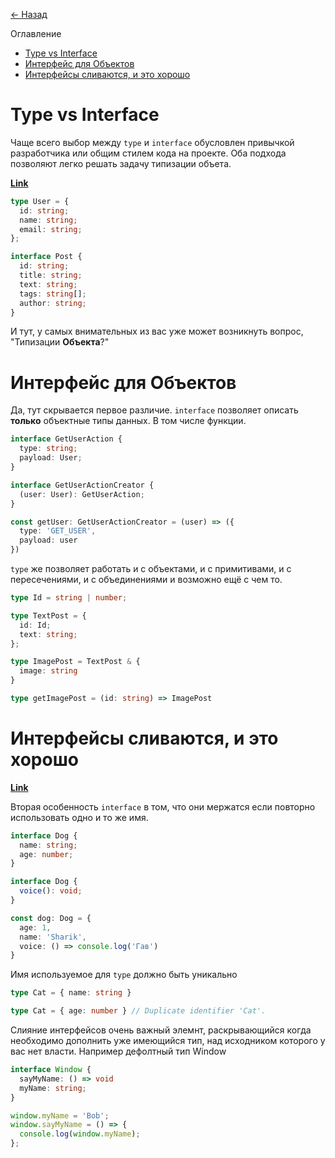 [<- Назад](../README.md)

Оглавление
- [Type vs Interface](#type-vs-interface)
- [Интерфейс для Объектов](#интерфейс-для-объектов)
- [Интерфейсы сливаются, и это хорошо](#интерфейсы-сливаются-и-это-хорошо)
# Type vs Interface

Чаще всего выбор между `type` и `interface` обусловлен привычкой разработчика или общим стилем кода на проекте. Оба подхода позволяют легко решать задачу типизации объета. 

[**Link**](https://www.typescriptlang.org/play?#code/PTAEBcE8AcFMFgBQSp1ASQCagLygM7gBOAlgHYDmoAPqGQK4C2ARrEQNxIoyygCq+NrlABvJKFAlMALgyZOiCWQCGjWLMKlKCibEbKSAGw3FyFBQF8F3NABVYAD3AAFAPaFhYxZJlydER3ATLXMkKy5EVF50fQpYNw88eycE8FAAMlFxSVj1AlNKMIio0DjwGOU41OEACilgswBKXAA+DFzUiKQQSTJwNgAzZQBjBGREcn6iIdHQAHFYcAE2AEFh8BJXMizvKIbtbOhlSENXZV9ljiLxycGR3gWlwSI1ja2AYSJYZXBXIh2JDV6M9ZJdGrJHpdXpsyJYIsMth4ypcIYsoesYZ9vr9-nggc9mjg2jUvBI9qAAORzACitgA+nwAMrUgBKFIANIdjqdzrJgWwwo0IkA)

```ts
type User = {
  id: string;
  name: string;
  email: string;
};
```

```ts
interface Post {
  id: string;
  title: string;
  text: string;
  tags: string[];
  author: string;
}
```

И тут, у самых внимательных из вас уже может возникнуть вопрос, "Типизации **Объекта**?"

# Интерфейс для Объектов

Да, тут скрывается первое различие.
`interface` позволяет описать **только** объектные типы данных. В том числе функции.

```ts
interface GetUserAction {
  type: string;
  payload: User;
}

interface GetUserActionCreator {
  (user: User): GetUserAction;
}

const getUser: GetUserActionCreator = (user) => ({
  type: 'GET_USER',
  payload: user
})
```

`type` же позволяет работать и с объектами, и с примитивами, и с пересечениями, и с объединениями и возможно ещё с чем то.

```ts
type Id = string | number;

type TextPost = {
  id: Id;
  text: string;
};

type ImagePost = TextPost & {
  image: string
}

type getImagePost = (id: string) => ImagePost
```

# Интерфейсы сливаются, и это хорошо

[**Link**](https://www.typescriptlang.org/play?#code/PTAEBcE8AcFMFgBQSp1AYQIblAXlAN5KigB2mAtrAFygDO4ATgJakDmA3EgL5IoywM2PIWKhMbGmQCuFAEaxGXRN2VIQoVuEUAzTAGMEyRFt0HBAEQD2bUYhLkqtBi3bKSEqaVkKlPPiak2ox6hqDWtkT2oABuVsyGABQAlLRxzAAmyrzG+lakDKAZNrQRIlEekrQAjAA0Yo5SAOQAygAWmCwA1k310emGtCl4AHygeQVWADawAHRTNolNgMgggAwggEwgTck8QA)

Вторая особенность `interface` в том, что они мержатся если повторно использовать одно и то же имя.

```ts
interface Dog {
  name: string;
  age: number;
}

interface Dog {
  voice(): void;
}

const dog: Dog = {
  age: 1,
  name: 'Sharik',
  voice: () => console.log('Гав')
}
```
Имя используемое для `type` должно быть уникально

```ts
type Cat = { name: string }

type Cat = { age: number } // Duplicate identifier 'Cat'.
```
Слияние интерфейсов очень важный элемнт, раскрывающийся когда необходимо дополнить уже имеющийся тип, над исходником которого у вас нет власти. Например дефолтный тип Window

```ts
interface Window {
  sayMyName: () => void
  myName: string;
}

window.myName = 'Bob';
window.sayMyName = () => {
  console.log(window.myName);
};
```